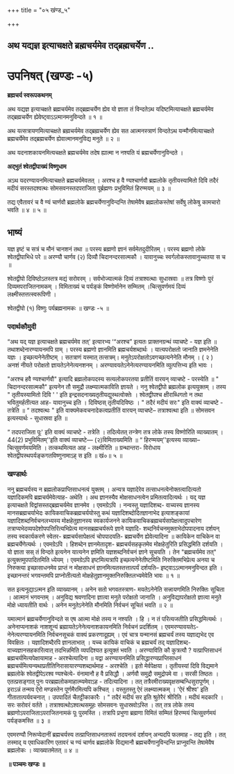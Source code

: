 +++
title = "०५ खंण्ड_५"

+++


## अथ यद्यज्ञ इत्याचक्षते ब्रह्मचर्यमेव तद्ब्रह्मचर्येण ..

# **उपनिषत् (खण्डः -५)**

**ब्रह्मचर्य स्वरूपकथनम्**

अथ यद्यज्ञ इत्याचक्षते ब्रह्मचर्यमेव तद्ब्रह्मचर्येण ह्येव यो ज्ञाता तं विन्दतेऽथ यदिष्टमित्याचक्षते ब्रह्मचर्यमेव तद्ब्रह्मचर्येण ह्येवेष्ट्वाऽऽत्मानमनुविन्दते ॥ १ ॥

अथ यत्सत्रायणमित्याचक्षते ब्रह्मचर्यमेव तद्ब्रह्मचर्येण ह्येव सत आत्मनस्त्राणं विन्दतेऽथ यन्मौनमित्याचक्षते ब्रह्मचर्येमेव तद्ब्रह्मचर्येण ह्येवात्मानमनुविद्य मनुते ॥ २ ॥

अथ यदनाशकायनमित्यचक्षते ब्रह्मचर्यमेव तदेष ह्यात्मा न नश्यति यं ब्रह्मचर्येणानुविन्दते ।

**अद्भुतं श्वेतद्वीपाख्यं विष्णुधाम**

अऽथ यदरण्यायनमित्याचक्षते ब्रह्मचर्यमेवतत् । अरश्च ह वै ण्यश्चार्णवौ ब्रह्मलोके तृतीयस्यामितो दिवि तदैरं मदीयं सरस्तदश्वत्थः सोमसवनस्तदपराजिता पूर्ब्रह्मणः प्रभुविमितं हिरण्मयम् ॥ ३ ॥

तद्य एवैतावरं च वै ण्यं चार्णवौ ब्रह्मलोके ब्रह्मचर्येणानुविन्दन्ति तेषामेवैष ब्रह्मलोकस्तेषां सर्वेषु लोकेषु कामचारो भवति ॥ ४ ॥ ५ ॥

## **भाष्यं**

यज्ञ इष्टं च सत्रं च मौनं चानशनं तथा ॥ परस्य ब्रह्मणो ज्ञानं सर्वमेतदुदीरितम् । परस्य ब्रह्मणो लोके श्वेतद्वीपाभिधे परे ॥ अरण्यौ चार्णव (२) दिव्यौ चिदानन्दरसात्मकौ । यावानुच्चः स्वर्गलोकस्तावानुच्चतया स च ॥

श्वेतद्वीपो दिविष्ठोऽतस्तत्र मद्यं सरोवरम् । सर्वभोज्यात्मकं दिव्यं तत्राश्वत्थाः सुधास्रवाः ॥ तत्र विष्णोः पुरं दिव्यमपराजितनामकम् । विमिताख्यं च पर्यङ्कं विष्णोर्मानेन सम्मितम् ।चित्सुवर्णमयं दिव्यं लक्ष्मीस्तत्तत्स्वरूपिणी ।

श्वेतद्वीपो (१) विष्णुः पर्यब्रह्मनामकः ॥ खण्डः -५ ॥

### पदार्थकौमुदी

“अथ यद् यज्ञ इत्याचक्षते ब्रह्मचर्यमेव तत्' इत्यारभ्य ‘“अरश्च” इत्यतः प्राक्तनग्रन्थं व्याचष्टे - यज्ञ इति ॥ तथाशब्देनारण्यायनमपि ग्राम् । परस्य ब्रह्मणो ज्ञानमिति ब्रह्मचर्यशब्दार्थः । यात्यपरोक्षतो जानाति ज्ञमनेनेति यज्ञः । इच्छत्यनेनेतीष्टम् । सतत्राणं यस्मात् तत्सत्रम्। मनुतेऽपरोक्षतोऽवगच्छत्यनेनेति मौनम् । ( २ ) अनशं नीयते परोक्षतो ज्ञायतेऽनेनेत्यनशनम् । अरण्यावयतेऽनेनेत्यरण्यायनमिति व्युत्पत्तिभ्य इति भावः ।

"अरश्च हवै ण्यश्चार्णवौ" इत्यादि ब्रह्मलोकपदस्य सत्यलोकपरतया प्रतीतिं वारयन् व्याचष्टे - परस्येति ॥ " चिदानन्दरसात्मकौ" इत्यनेन तौ समुद्रौ लक्ष्म्यात्मकाविति ज्ञायते । ननु श्वेतद्वीपो ब्रह्मलोक इत्ययुक्तम् । तस्य " तृतीयस्यामितो दिवि ' ' इति इन्द्रसदनाख्यतृतीयद्युस्थत्वोक्तेः । श्वेतद्वीपश्च क्षीराब्धिगतो न तथा भवितुमर्हतीत्यत आह- यावानुच्च इति । दिविष्ठस् तृतीयदिविष्ठः । " तदैरं मदीयं सरः" इति वाक्यं व्याचष्टे - तत्रेति ॥ “ तदश्वत्थः " इति वाक्यमेकवचनादेकत्वप्रतीतिं वारयन् व्याचष्टे– तत्राश्वत्था इति ॥ सोमसवन इत्यस्यार्थः - सुधास्रवा इति ॥

“ तदपराजिता पूः' इति वाक्यं व्याचष्टे - तत्रेति । तदित्येतत् तन्त्रेण तत्र लोके तस्य विष्णोरिति व्याख्यातम् । 44(2) प्रभुविमितम्’’इति वाक्यं व्याचष्टे— (२)विमिताख्यमिति ॥ “ हिरण्मयम्’'इत्यस्य व्याख्या– चित्सुवर्णमयमिति । तत्कथमित्यत आह - लक्ष्मीरिति ॥ ग्रन्थान्तरा- विरोधाय श्वेतद्वीपस्थपर्यङ्कगतविष्णुनामाऽह् स इति ॥ खं०॥ ५ ॥

### **खण्डार्थः**

ननु ब्रह्मचर्यस्य न ब्रह्मलोकप्राप्तिसाधनत्वं युक्तम् । अन्यत्र यज्ञादेरेव तत्साधनत्वेनोक्तत्वादित्यतो यज्ञादिकमपि ब्रह्मचर्यमेवेत्याह- अथेति । अथ ज्ञानस्यैव मोक्षसाधनत्वेन प्रमितत्वादित्यर्थः । यद् यज्ञ इत्याचक्षते विद्वांसस्तद्ब्रह्मचर्यमेव ज्ञानमेव । एवमग्रेऽपि । नन्वस्तु यज्ञादिशब्द- वाच्यस्य ज्ञानस्य मानसब्रह्मचर्याभेदः कायिकवाचिकब्रह्मचर्ययोस्तु कथं यज्ञादिशब्दोदितज्ञानाभेद इत्याशङ्कायां यज्ञादिशब्दनिर्वचनलभ्यस्य मोक्षहेतुज्ञानस्य स्वकार्यजनने कायिकवाचिकब्रह्मचर्यसापेक्षत्वादुपचारेण तत्राप्यभेदव्यपदेशोपपत्तिरित्यभिप्रेत्य मानसब्रह्मचर्यरूपे ज्ञाने यज्ञादि- शब्दनिर्वचनमुक्ताभेदोपपादनाय दर्शयन् तस्य स्वकार्यकरणे स्वेतर- ब्रह्मचर्यसापेक्षत्वं चोपपादयति- ब्रह्मचर्येण ह्येवेत्यादिना ॥ कायिकेन वाचिकेन वा ब्रह्मचर्येणेत्यर्थः । एवमग्रेऽपि । हिशब्देन ज्ञानमेतादृश- ब्रह्मचर्यसहकृतमेव मोक्षहेतुरिति प्रसिद्धमिति दर्शयति । यो ज्ञाता सस् तं विन्दते इत्यनेन यात्यनेन ज्ञमिति यज्ञशब्दनिर्वचनं ज्ञाने सूचयति । तेन "ब्रह्मचर्यमेव तत्" इत्युक्तमुपपादितमिति ध्येयम् । एवमग्रेऽपि इष्टमित्यत्रापि इच्छत्यनेनेतीष्टमिति निरुक्तिमभिप्रेत्य अनया च निरुक्त्या इच्छासाधनमेव प्राप्तं न मोक्षसाधनं ज्ञानमित्यतस्तत्तात्पर्यं दर्शयति– इष्ट्वाऽऽत्मानमनुविन्दत इति । इच्छानन्तरं भगवन्तमपि प्राप्नोतीत्यतो मोक्षहेतुज्ञानमुक्तनिरुक्तिलभ्यमेवेति भावः ॥ १ ॥

सत इत्यनूद्याऽत्मन इति व्याख्यानम् । अनेन सतो भगवतस्त्राण- मयतेऽनेनेति सत्त्रायणमिति निरुक्तिः सूचिता । आत्मानं भगवन्तम् । अनुविद्य श्रवणादिना ज्ञात्वा मनुते परोक्षतो जानाति । अनुविद्यापरोक्षतो ज्ञात्वा मनुते मोक्षे ध्यायतीति वार्थः । अनेन मनुतेऽनेनेति मौनमिति निर्वचनं सूचितं भवति ॥ २ ॥

यमात्मानं ब्रह्मचर्येणानुविन्दते स एष आत्मा मोक्षे तस्य न नश्यति । हि । न तं परित्यजतीति प्रसिद्धमित्यर्थः । अनेनाप्यनाशकं नाशशून्यं ब्रह्मायतेऽनेनेत्यनाशकायनमिति निर्वचनं प्रदर्शितम् । एवमरण्यावयतेऽ- नेनेत्यरण्यायनमिति निर्वचनसूचकं वाक्यं प्रकरणादूह्यम् । एवं चात्र यन्मानसं ब्रह्मचर्यं तस्य यज्ञाद्यभेद एव विवक्षितः । यज्ञादिशब्दैरपि ज्ञानलाभात् । यच्च कायिकं वाचिकं च ब्रह्मचर्यं तद् यज्ञादिशब्द- वाच्यज्ञानसहकारित्वात् तदभिन्नमिति व्यपदिश्यत इत्युक्तं भवति । अरण्याविति कौ कुत्रत्यौ ? यत्प्राप्तिसाधनं ब्रह्मचर्यमित्यपेक्षायामाह - अरश्चेत्यादिना ॥ यद्वा अरण्यायनमिति प्रसिद्धारण्यप्राप्तिसाधनं ब्रह्मचर्यमित्यन्यथाप्रतीतिनिरासायारण्यशब्दार्थमाह - अरश्चेति । इतो मेर्वपेक्षया । तृतीयस्यां दिवि विद्यमाने ब्रह्मलोके श्वेतद्वीपेऽरश्व ण्यश्चेत्ये- वंनामानौ ह वै प्रसिद्धौ । अर्णवौ समुद्रौ समुद्रोपमे वा । सरसी तिष्ठतः । एतत्प्रसङ्गात् पुनः परब्रह्मलोकमाहात्म्यमेवाऽह - तदित्यादिना । तत् तत्रैरमीराख्यवृक्षसम्बन्धिसुरापूर्णम् । इराऽन्नं तन्मय ऐरो मण्डस्तेन पूर्णमैरमित्यपि कश्चित् । वस्तुतस्तु ऐरं लक्ष्म्यात्मकम् । 'ऐरं श्रीश्व' इति गीतातात्पर्यवचनात् । उपपादितं चैतट्टीकाकारैः । " तदैरं मदीयं सर इति श्रुतेरैरं श्रीरिति । मदीयं मदकारि । सरः सरोवरं वर्तते । तत्राश्वत्थोऽश्वत्थसमूहः सोमसवनः सुधास्रवोऽस्ति । तत् तत्र लोके तस्य ब्रह्मणोऽपराजिताऽपराजितनामकं पूः पुरमस्ति । तत्रापि प्रभुणा ब्रह्मणा विमितं सम्मितं हिरण्मयं चित्सुवर्णमयं पर्यङ्कमस्ति ॥ ३ ॥

एवमरण्यौ निरूप्येदानीं ब्रह्मचर्यस्य तत्प्राप्तिसाधनतारूपं तदयनत्वं दर्शयन् अन्यदपि फलमाह - तद्य इति । तत् तस्माद् य एवाधिकारिण एतावरं च ण्यं चार्णव ब्रह्मलोके विद्यमानौ ब्रह्मचर्येणानुविन्दन्ति प्राप्नुवन्ति तेषामेवैष ब्रह्मलोकः । व्याख्यातमेतत् ॥ ४ ॥

**॥ पञ्चमः खण्डः ॥**

